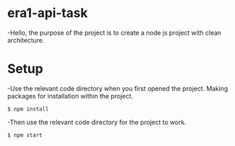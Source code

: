 # era1-api-task

-Hello, the purpose of the project is to create a node js project with clean architecture.

# Setup

-Use the relevant code directory when you first opened the project. Making packages for installation within the project.

`$ npm install`

-Then use the relevant code directory for the project to work.

`$ npm start`
